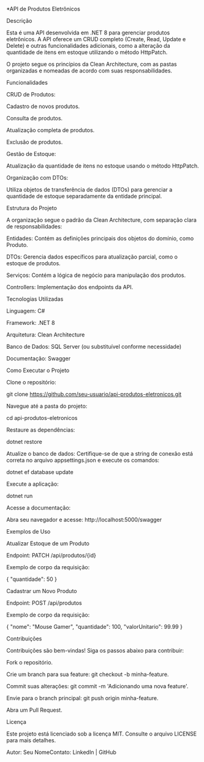 *API de Produtos Eletrônicos

  

Descrição

Esta é uma API desenvolvida em .NET 8 para gerenciar produtos eletrônicos. A API oferece um CRUD completo (Create, Read, Update e Delete) e outras funcionalidades adicionais, como a alteração da quantidade de itens em estoque utilizando o método HttpPatch.

O projeto segue os princípios da Clean Architecture, com as pastas organizadas e nomeadas de acordo com suas responsabilidades.

Funcionalidades

CRUD de Produtos:

Cadastro de novos produtos.

Consulta de produtos.

Atualização completa de produtos.

Exclusão de produtos.

Gestão de Estoque:

Atualização da quantidade de itens no estoque usando o método HttpPatch.

Organização com DTOs:

Utiliza objetos de transferência de dados (DTOs) para gerenciar a quantidade de estoque separadamente da entidade principal.

Estrutura do Projeto

A organização segue o padrão da Clean Architecture, com separação clara de responsabilidades:

Entidades: Contém as definições principais dos objetos do domínio, como Produto.

DTOs: Gerencia dados específicos para atualização parcial, como o estoque de produtos.

Serviços: Contém a lógica de negócio para manipulação dos produtos.

Controllers: Implementação dos endpoints da API.

Tecnologias Utilizadas

Linguagem: C#

Framework: .NET 8

Arquitetura: Clean Architecture

Banco de Dados: SQL Server (ou substituível conforme necessidade)

Documentação: Swagger

Como Executar o Projeto

Clone o repositório:

git clone https://github.com/seu-usuario/api-produtos-eletronicos.git

Navegue até a pasta do projeto:

cd api-produtos-eletronicos

Restaure as dependências:

dotnet restore

Atualize o banco de dados:
Certifique-se de que a string de conexão está correta no arquivo appsettings.json e execute os comandos:

dotnet ef database update

Execute a aplicação:

dotnet run

Acesse a documentação:

Abra seu navegador e acesse: http://localhost:5000/swagger

Exemplos de Uso

Atualizar Estoque de um Produto

Endpoint: PATCH /api/produtos/{id}

Exemplo de corpo da requisição:

{
  "quantidade": 50
}

Cadastrar um Novo Produto

Endpoint: POST /api/produtos

Exemplo de corpo da requisição:

{
  "nome": "Mouse Gamer",
  "quantidade": 100,
  "valorUnitario": 99.99
}

Contribuições

Contribuições são bem-vindas! Siga os passos abaixo para contribuir:

Fork o repositório.

Crie um branch para sua feature: git checkout -b minha-feature.

Commit suas alterações: git commit -m 'Adicionando uma nova feature'.

Envie para o branch principal: git push origin minha-feature.

Abra um Pull Request.

Licença

Este projeto está licenciado sob a licença MIT. Consulte o arquivo LICENSE para mais detalhes.

Autor: Seu NomeContato: LinkedIn | GitHub

